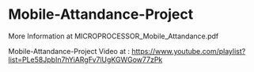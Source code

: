 # Mobile-Attandance-Project
More Information at MICROPROCESSOR_Mobile_Attandance.pdf

 Mobile-Attandance-Project Video at : https://www.youtube.com/playlist?list=PLe58JpbIn7hYiARgFv7lUgKGWGow77zPk
